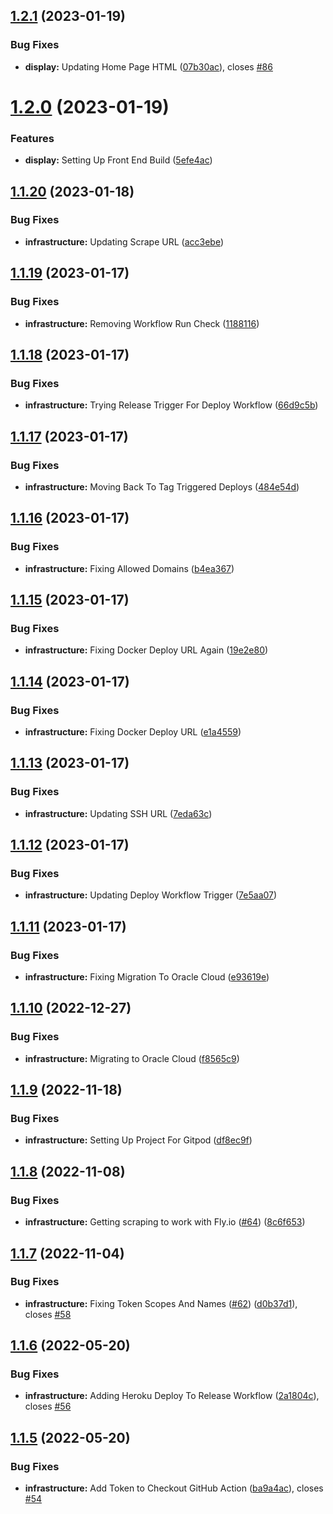 ## [1.2.1](https://github.com/Rogibb111/Ski-Resort-Dashboard/compare/v1.2.0...v1.2.1) (2023-01-19)


### Bug Fixes

* **display:** Updating Home Page HTML ([07b30ac](https://github.com/Rogibb111/Ski-Resort-Dashboard/commit/07b30acfdfa6d8fc882e4c5ffd233bd2e8c9b458)), closes [#86](https://github.com/Rogibb111/Ski-Resort-Dashboard/issues/86)

# [1.2.0](https://github.com/Rogibb111/Ski-Resort-Dashboard/compare/v1.1.20...v1.2.0) (2023-01-19)


### Features

* **display:** Setting Up Front End Build ([5efe4ac](https://github.com/Rogibb111/Ski-Resort-Dashboard/commit/5efe4ac7310dcff6d77e7b309327356daed63a1b))

## [1.1.20](https://github.com/Rogibb111/Ski-Resort-Dashboard/compare/v1.1.19...v1.1.20) (2023-01-18)


### Bug Fixes

* **infrastructure:** Updating Scrape URL ([acc3ebe](https://github.com/Rogibb111/Ski-Resort-Dashboard/commit/acc3ebe7f0617b8cbee8724f66c377645a3220bc))

## [1.1.19](https://github.com/Rogibb111/Ski-Resort-Dashboard/compare/v1.1.18...v1.1.19) (2023-01-17)


### Bug Fixes

* **infrastructure:** Removing Workflow Run Check ([1188116](https://github.com/Rogibb111/Ski-Resort-Dashboard/commit/118811621a998b9b7df04a7f376cf234c50672af))

## [1.1.18](https://github.com/Rogibb111/Ski-Resort-Dashboard/compare/v1.1.17...v1.1.18) (2023-01-17)


### Bug Fixes

* **infrastructure:** Trying Release Trigger For Deploy Workflow ([66d9c5b](https://github.com/Rogibb111/Ski-Resort-Dashboard/commit/66d9c5bf59c8d0ddc673393aadb981250a33122e))

## [1.1.17](https://github.com/Rogibb111/Ski-Resort-Dashboard/compare/v1.1.16...v1.1.17) (2023-01-17)


### Bug Fixes

* **infrastructure:** Moving Back To Tag Triggered Deploys ([484e54d](https://github.com/Rogibb111/Ski-Resort-Dashboard/commit/484e54da05708e35f4d0509302a992c227dd0584))

## [1.1.16](https://github.com/Rogibb111/Ski-Resort-Dashboard/compare/v1.1.15...v1.1.16) (2023-01-17)


### Bug Fixes

* **infrastructure:** Fixing Allowed Domains ([b4ea367](https://github.com/Rogibb111/Ski-Resort-Dashboard/commit/b4ea3670d98f4312c7c2b132e4e7b1cb7b3644a5))

## [1.1.15](https://github.com/Rogibb111/Ski-Resort-Dashboard/compare/v1.1.14...v1.1.15) (2023-01-17)


### Bug Fixes

* **infrastructure:** Fixing Docker Deploy URL Again ([19e2e80](https://github.com/Rogibb111/Ski-Resort-Dashboard/commit/19e2e80f8f85157fce30efab3cacac18f6a19f2a))

## [1.1.14](https://github.com/Rogibb111/Ski-Resort-Dashboard/compare/v1.1.13...v1.1.14) (2023-01-17)


### Bug Fixes

* **infrastructure:** Fixing Docker Deploy URL ([e1a4559](https://github.com/Rogibb111/Ski-Resort-Dashboard/commit/e1a45597f7273741161490be9b1ba323b387e257))

## [1.1.13](https://github.com/Rogibb111/Ski-Resort-Dashboard/compare/v1.1.12...v1.1.13) (2023-01-17)


### Bug Fixes

* **infrastructure:** Updating SSH URL ([7eda63c](https://github.com/Rogibb111/Ski-Resort-Dashboard/commit/7eda63c8da1832727d8140b833d2826467f473e9))

## [1.1.12](https://github.com/Rogibb111/Ski-Resort-Dashboard/compare/v1.1.11...v1.1.12) (2023-01-17)


### Bug Fixes

* **infrastructure:** Updating Deploy Workflow Trigger ([7e5aa07](https://github.com/Rogibb111/Ski-Resort-Dashboard/commit/7e5aa077eb30cf53af10ad005da4ba7c181ae5f5))

## [1.1.11](https://github.com/Rogibb111/Ski-Resort-Dashboard/compare/v1.1.10...v1.1.11) (2023-01-17)


### Bug Fixes

* **infrastructure:** Fixing Migration To Oracle Cloud ([e93619e](https://github.com/Rogibb111/Ski-Resort-Dashboard/commit/e93619eda77697c7b9fa16e45fb7828b1047e224))

## [1.1.10](https://github.com/Rogibb111/Ski-Resort-Dashboard/compare/v1.1.9...v1.1.10) (2022-12-27)


### Bug Fixes

* **infrastructure:**  Migrating to Oracle Cloud ([f8565c9](https://github.com/Rogibb111/Ski-Resort-Dashboard/commit/f8565c9c48f9a59a25583f170cf1ee5b3dffa082))

## [1.1.9](https://github.com/Rogibb111/Ski-Resort-Dashboard/compare/v1.1.8...v1.1.9) (2022-11-18)


### Bug Fixes

* **infrastructure:**  Setting Up Project For Gitpod ([df8ec9f](https://github.com/Rogibb111/Ski-Resort-Dashboard/commit/df8ec9fa74886dbf68e33b179f23f92ad1a27cbb))

## [1.1.8](https://github.com/Rogibb111/Ski-Resort-Dashboard/compare/v1.1.7...v1.1.8) (2022-11-08)


### Bug Fixes

* **infrastructure:** Getting scraping to work with Fly.io ([#64](https://github.com/Rogibb111/Ski-Resort-Dashboard/issues/64)) ([8c6f653](https://github.com/Rogibb111/Ski-Resort-Dashboard/commit/8c6f6532a547dc0f53ac5d5846aad43acfb4799b))

## [1.1.7](https://github.com/Rogibb111/Ski-Resort-Dashboard/compare/v1.1.6...v1.1.7) (2022-11-04)


### Bug Fixes

* **infrastructure:** Fixing Token Scopes And Names ([#62](https://github.com/Rogibb111/Ski-Resort-Dashboard/issues/62)) ([d0b37d1](https://github.com/Rogibb111/Ski-Resort-Dashboard/commit/d0b37d181f83f1ece3226b4467edf49d273ac736)), closes [#58](https://github.com/Rogibb111/Ski-Resort-Dashboard/issues/58)

## [1.1.6](https://github.com/Rogibb111/Ski-Resort-Dashboard/compare/v1.1.5...v1.1.6) (2022-05-20)


### Bug Fixes

* **infrastructure:** Adding Heroku Deploy To Release Workflow  ([2a1804c](https://github.com/Rogibb111/Ski-Resort-Dashboard/commit/2a1804c5edbc4537166f53b37fbad3c74a234931)), closes [#56](https://github.com/Rogibb111/Ski-Resort-Dashboard/issues/56)

## [1.1.5](https://github.com/Rogibb111/Ski-Resort-Dashboard/compare/v1.1.4...v1.1.5) (2022-05-20)


### Bug Fixes

* **infrastructure:** Add Token to Checkout GitHub Action  ([ba9a4ac](https://github.com/Rogibb111/Ski-Resort-Dashboard/commit/ba9a4acae79526a26d1ab2a1b265820909365846)), closes [#54](https://github.com/Rogibb111/Ski-Resort-Dashboard/issues/54)
